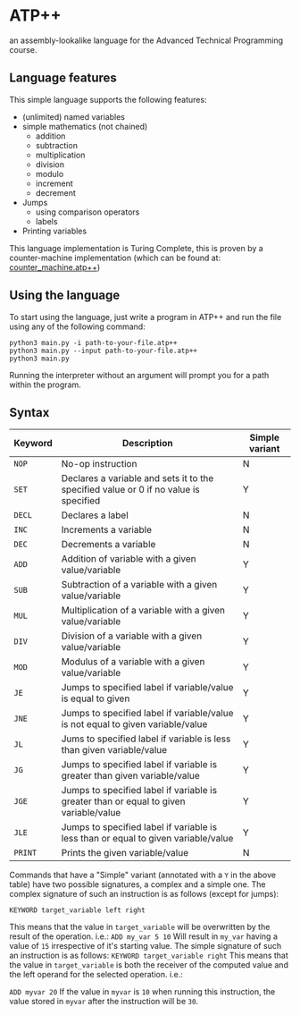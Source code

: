 
# ATP++
an assembly-lookalike language for the Advanced Technical Programming course.

## Language features
This simple language supports the following features:

- (unlimited) named variables
- simple mathematics (not chained)
	- addition
	- subtraction
	- multiplication
	- division
	- modulo 
	- increment
	- decrement
- Jumps
	- using comparison operators
	- labels
- Printing variables

This language implementation is Turing Complete, this is proven by a counter-machine implementation (which can be found at: [counter_machine.atp++](https://github.com/florianhumblot/ATPpp/blob/master/example_programs/counter_machine.atp++))

## Using the language

To start using the language, just write a program in ATP++ and run the file using any of the following command:
```
python3 main.py -i path-to-your-file.atp++
python3 main.py --input path-to-your-file.atp++
python3 main.py
```
Running the interpreter without an argument will prompt you for a path within the program.

## Syntax

|  Keyword  |  Description  | Simple variant |
| -- | -- | -- |
|  `NOP`  |  No-op instruction  | N |
|  `SET`  |  Declares a variable and sets it to the specified value or 0 if no value is specified  | Y |
|  `DECL`  |  Declares a label  | N |
|  `INC`  |  Increments a variable  | N |
|  `DEC`  |  Decrements a variable  | N |
|  `ADD`  |  Addition of variable with a given value/variable  | Y |
|  `SUB`  |  Subtraction of a variable with a given value/variable  | Y |
|  `MUL`  |  Multiplication of a variable with a given value/variable  | Y |
|  `DIV`  |  Division of a variable with a given value/variable  | Y |
|  `MOD`  |  Modulus of a variable with a given value/variable  | Y |
|  `JE`  |  Jumps to specified label if variable/value is equal to given | Y |
|  `JNE`  |  Jumps to specified label if variable/value is not equal to given variable/value | Y |
|  `JL`  |  Jums to specified label if variable is less than given variable/value | Y |
|  `JG`  |  Jumps to specified label if variable is greater than given variable/value | Y |
|  `JGE`  |  Jumps to specified label if variable is greater than or equal to given variable/value | Y |
|  `JLE`  |  Jumps to specified label if variable is less than or equal to given variable/value | Y |
|  `PRINT`  |  Prints the given variable/value  | N |

Commands that have a "Simple" variant (annotated with a `Y` in the above table) have two possible signatures, a complex and a simple one.
The complex signature of such an instruction is as follows (except for jumps):

`KEYWORD target_variable left right` 

This means that the value in `target_variable` will be overwritten by the result of the operation. i.e.:
`ADD my_var 5 10` 
Will result in `my_var` having a value of `15` irrespective of it's starting value.
The simple signature of such an instruction is as follows:
`KEYWORD target_variable right` 
This means that the value in `target_variable` is both the receiver of the computed value and the left operand for the selected operation. i.e.:

`ADD myvar 20`
If the value in `myvar` is `10` when running this instruction, the value stored in `myvar` after the instruction will be `30`. 

